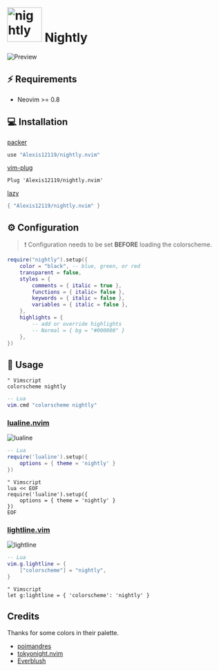 # <img src="https://user-images.githubusercontent.com/74944536/214324244-9fc431df-73b3-4472-b90b-8c14a5cd17a5.png" alt="nightly" width="80"/> Nightly

![Preview](https://user-images.githubusercontent.com/74944536/235325547-da3ef421-0916-4452-9aa0-e323067e5806.png)

## ⚡️ Requirements

- Neovim >= 0.8

## 💻 Installation

[packer](https://github.com/wbthomason/packer.nvim)

```lua
use "Alexis12119/nightly.nvim"
```

[vim-plug](https://github.com/junegunn/vim-plug)

```vim
Plug 'Alexis12119/nightly.nvim'
```

[lazy](https://github.com/folke/lazy.nvim)

```lua
{ "Alexis12119/nightly.nvim" }
```

## ⚙️ Configuration

> ❗️ Configuration needs to be set **BEFORE** loading the colorscheme.

```lua
require("nightly").setup({
    color = "black", -- blue, green, or red
    transparent = false,
    styles = {
        comments = { italic = true },
        functions = { italic= false },
        keywords = { italic = false },
        variables = { italic = false },
    },
    highlights = {
        -- add or override highlights
        -- Normal = { bg = "#000000" }
    },
})
```

## 🚀 Usage

```vim
" Vimscript
colorscheme nightly
```

```lua
-- Lua
vim.cmd "colorscheme nightly"
```

### [lualine.nvim](https://github.com/nvim-lualine/lualine.nvim)

![lualine](https://user-images.githubusercontent.com/74944536/218365052-40bdb345-cc26-4720-aa0f-e9f8c6b45fce.png)

```lua
-- Lua
require('lualine').setup({
    options = { theme = 'nightly' }
})
```

```vim
" Vimscript
lua << EOF
require('lualine').setup({
    options = { theme = 'nightly' }
})
EOF
```

### [lightline.vim](https://github.com/itchyny/lightline.vim)

![lightline](https://user-images.githubusercontent.com/74944536/218365089-5d5205a9-884e-4968-ba19-756d3be5c85d.PNG)

```lua
-- Lua
vim.g.lightline = {
    ["colorscheme"] = "nightly",
}
```

```vim
" Vimscript
let g:lightline = { 'colorscheme': 'nightly' }
```

## Credits

Thanks for some colors in their palette.

- [poimandres](https://github.com/olivercederborg/poimandres.nvim)
- [tokyonight.nvim](https://github.com/folke/tokyonight.nvim)
- [Everblush](https://github.com/Everblush/nvim)
